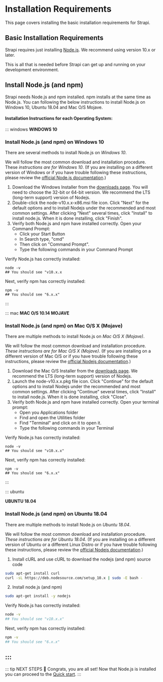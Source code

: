 # Installation Requirements

This page covers installing the basic installation requirements for Strapi.

## Basic Installation Requirements

Strapi requires just installing [Node.js](https://nodejs.org). We recommend using version 10.x or later.

This is all that is needed before Strapi can get up and running on your development environment.

## Install Node.js (and npm)

Strapi needs Node.js and npm installed. npm installs at the same time as Node.js. You can following the below instructions to install Node.js on Windows 10, Ubuntu 18.04 and Mac O/S Mojave.

#### Installation Instructions for each Operating System:

::: windows
**WINDOWS 10**

### Install Node.js (and npm) on Windows 10

There are several methods to install Node.js on _Windows 10_.

We will follow the most common download and installation procedure. These _instructions are for Windows 10_. (If you are installing on a different version of Windows or if you have trouble following these instructions, please review the [official Node.js documentation](https://nodejs.org/en/docs/).)

1. Download the Windows Installer from the [downloads page](https://nodejs.org/en/download/). You will need to choose the 32-bit or 64-bit version. We recommend the LTS (long-term support) version of Nodejs.
2. Double-click the node-v10.x.x-x86.msi file icon. Click "Next" for the default options and to install Nodejs under the recommended and most common settings. After clicking "Next" several times, click "Install" to install node.js. When it is done installing, click "Finish".
3. Verify both Node.js and npm have installed correctly. Open your Command Prompt:
   - Click your Start Button
   - In Search type, "cmd"
   - Then click on "Command Prompt".
   - Type the following commands in your Command Prompt

Verify Node.js has correctly installed:

```shell
node -v
## You should see "v10.x.x
```

Next, verify npm has correctly installed:

```shell
npm -v
## You should see "6.x.x"
```

:::

::: mac
**MAC O/S 10.14 MOJAVE**

### Install Node.js (and npm) on Mac O/S X (Mojave)

There are multiple methods to install Node.js on _Mac O/S X (Mojave)_.

We will follow the most common download and installation procedure. _These instructions are for Mac O/S X (Mojave)_. (If you are installing on a different version of Mac O/S or if you have trouble following these instructions, please review the [official Nodejs documentation](https://nodejs.org/en/docs/).)

1. Download the Mac O/S Installer from the [downloads page](https://nodejs.org/en/download/). We recommend the LTS (long-term support) version of Nodejs.
2. Launch the node-v10.x.x.pkg file icon. Click "Continue" for the default options and to install Nodejs under the recommended and most common settings. After clicking "Continue" several times, click "Install" to install node.js. When it is done installing, click "Close".
3. Verify both Node.js and npm have installed correctly. Open your terminal prompt:
   - Open you Applications folder
   - Find and open the Utilities folder
   - Find "Terminal" and click on it to open it.
   - Type the following commands in your Terminal

Verify Node.js has correctly installed:

```terminal
node -v
## You should see "v10.x.x"
```

Next, verify npm has correctly installed:

```terminal
npm -v
## You should see "6.x.x"
```

:::

::: ubuntu

**UBUNTU 18.04**

### Install Node.js (and npm) on Ubuntu 18.04

There are multiple methods to install Node.js on _Ubuntu 18.04_.

We will follow the most common download and installation procedure. _These instructions are for Ubuntu 18.04_. (If you are installing on a different version of Ubuntu or a different Linux Distro or if you have trouble following these instructions, please review the [official Nodejs documentation](https://nodejs.org/en/docs/).)

1. Install cURL and use cURL to download the nodejs (and npm) source code

```bash
sudo apt-get install curl
curl -sL https://deb.nodesource.com/setup_10.x | sudo -E bash -
```

2. Install node.js (and npm)

```bash
sudo apt-get install -y nodejs
```

Verify Node.js has correctly installed:

```bash
node -v
## You should see "v10.x.x"
```

Next, verify npm has correctly installed:

```bash
npm -v
## You should see "6.x.x"
```

## :::

::: tip NEXT STEPS
👏 Congrats, you are all set! Now that Node.js is installed you can proceed to the [Quick start](/3.0.0-beta.x/getting-started/quick-start.html).
:::
